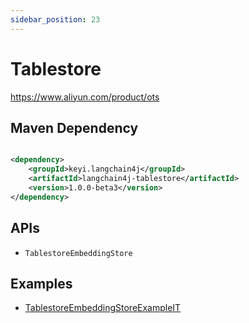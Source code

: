 ```yaml
---
sidebar_position: 23
---
```


# Tablestore

https://www.aliyun.com/product/ots

## Maven Dependency

```xml

<dependency>
    <groupId>keyi.langchain4j</groupId>
    <artifactId>langchain4j-tablestore</artifactId>
    <version>1.0.0-beta3</version>
</dependency>
```

## APIs

- `TablestoreEmbeddingStore`

## Examples

- [TablestoreEmbeddingStoreExampleIT](https://github.com/langchain4j/langchain4j/blob/main/langchain4j-tablestore/src/test/java/dev/langchain4j/store/embedding/tablestore/TablestoreEmbeddingStoreExampleIT.java)
